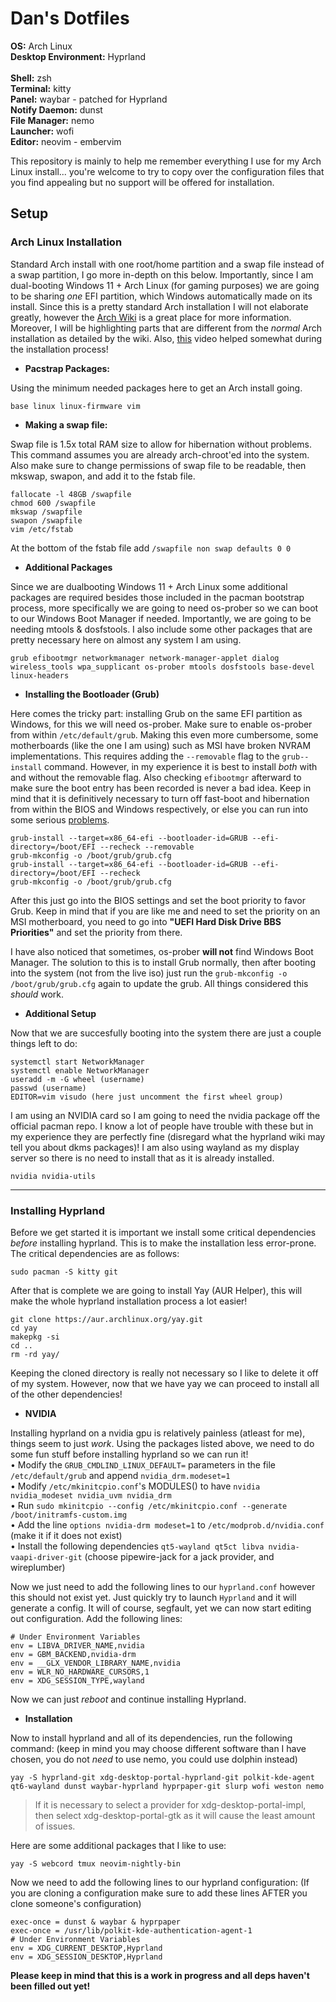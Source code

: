 # Dan's Dotfiles
**OS:** Arch Linux  
**Desktop Environment:** Hyprland  
<br>
**Shell:** zsh  
**Terminal:** kitty  
**Panel:** waybar - patched for Hyprland  
**Notify Daemon:** dunst  
**File Manager:** nemo  
**Launcher:** wofi  
**Editor:** neovim  - embervim  

This repository is mainly to help me remember everything I use for my 
Arch Linux install... you're welcome to try to copy over the configuration files
that you find appealing but no support will be offered for installation.

## Setup  
### **Arch Linux Installation**  
  
Standard Arch install with one root/home partition and a swap file instead of a swap partition, I go more in-depth on this below. Importantly, since I am dual-booting Windows 11 + Arch Linux (for gaming purposes) we are going to be sharing *one* EFI partition, which Windows automatically made on its install. 
Since this is a pretty standard Arch installation I will not elaborate greatly, however the [Arch Wiki](https://wiki.archlinux.org/) is a great place for more information. Moreover, I will be highlighting parts that are different from the *normal* Arch installation as detailed by the wiki. Also, [this](https://www.youtube.com/watch?v=RsrPrA8NJHk) video helped somewhat during the installation process!
  
* **Pacstrap Packages:**  
  
Using the minimum needed packages here to get an Arch install going.
```
base linux linux-firmware vim
```
  
* **Making a swap file:**
  
Swap file is 1.5x total RAM size to allow for hibernation without problems. This command assumes you are already arch-chroot'ed into the system. Also make sure to change permissions of swap file to be readable, then mkswap, swapon, and add it to the fstab file.
```
fallocate -l 48GB /swapfile
chmod 600 /swapfile
mkswap /swapfile
swapon /swapfile
vim /etc/fstab
```
At the bottom of the fstab file add ```/swapfile non swap defaults 0 0```

* **Additional Packages**  
  
Since we are dualbooting Windows 11 + Arch Linux some additional packages are required besides those included in the pacman bootstrap process, more specifically we are going to need os-prober so we can boot to our Windows Boot Manager if needed. Importantly, we are going to be needing mtools & dosfstools. I also include some other packages that are pretty necessary here on almost any system I am using.
```
grub efibootmgr networkmanager network-manager-applet dialog wireless_tools wpa_supplicant os-prober mtools dosfstools base-devel linux-headers
```  
  
* **Installing the Bootloader (Grub)**  
  
Here comes the tricky part: installing Grub on the same EFI partition as Windows, for this we will need os-prober. Make sure to enable os-prober from within `/etc/default/grub`. Making this even more cumbersome, some motherboards (like the one I am using) such as MSI have broken NVRAM implementations. This requires adding the ```--removable``` flag to the ```grub--install``` command. However, in my experience it is best to install *both* with and without the removable flag. Also checking ```efibootmgr``` afterward to make sure the boot entry has been recorded is never a bad idea. Keep in mind that it is definitively necessary to turn off fast-boot and hibernation from within the BIOS and Windows respectively, or else you can run into some serious [problems](https://wiki.archlinux.org/title/Dual_boot_with_Windows#Fast_Startup_and_hibernation).
```
grub-install --target=x86_64-efi --bootloader-id=GRUB --efi-directory=/boot/EFI --recheck --removable
grub-mkconfig -o /boot/grub/grub.cfg
grub-install --target=x86_64-efi --bootloader-id=GRUB --efi-directory=/boot/EFI --recheck
grub-mkconfig -o /boot/grub/grub.cfg
```  
  
After this just go into the BIOS settings and set the boot priority to favor Grub. Keep in mind that if you are like me and need to set the priority on an MSI motherboard, you need to go into **"UEFI Hard Disk Drive BBS Priorities"** and set the priority from there.  
  
I have also noticed that sometimes, os-prober **will not** find Windows Boot Manager. The solution to this is to install Grub normally, then after booting into the system (not from the live iso) just run the `grub-mkconfig -o /boot/grub/grub.cfg` again to update the grub. All things considered this *should* work.
  

* **Additional Setup**  
  
Now that we are succesfully booting into the system there are just a couple things left to do:
```
systemctl start NetworkManager
systemctl enable NetworkManager
useradd -m -G wheel (username)
passwd (username)
EDITOR=vim visudo (here just uncomment the first wheel group)
```  
  
I am using an NVIDIA card so I am going to need the nvidia package off the official pacman repo. I know a lot of people have trouble with these but in my experience they are perfectly fine (disregard what the hyprland wiki may tell you about dkms packages)! I am also using wayland as my display server so there is no need to install that as it is already installed.
```
nvidia nvidia-utils
```
  
---
### Installing Hyprland  
  
Before we get started it is important we install some critical dependencies *before* installing hyprland. This is to make the installation less error-prone. The critical dependencies are as follows:
```
sudo pacman -S kitty git
```  
After that is complete we are going to install Yay (AUR Helper), this will make the whole hyprland installation process a lot easier!  
```
git clone https://aur.archlinux.org/yay.git
cd yay
makepkg -si
cd ..
rm -rd yay/
```  
  
Keeping the cloned directory is really not necessary so I like to delete it off of my system. However, now that we have yay we can proceed to install all of the other dependencies!
  
* **NVIDIA**  
  
Installing hyprland on a nvidia gpu is relatively painless (atleast for me), things seem to just *work*. Using the packages listed above, we need to do some fun stuff before installing hyprland so we can run it!  
• Modify the `GRUB_CMDLIND_LINUX_DEFAULT=` parameters in the file `/etc/default/grub` and append `nvidia_drm.modeset=1`  
• Modify `/etc/mkinitcpio.conf`'s MODULES() to have `nvidia nvidia_modeset nvidia_uvm nvidia_drm`  
• Run `sudo mkinitcpio --config /etc/mkinitcpio.conf --generate /boot/initramfs-custom.img`  
• Add the line `options nvidia-drm modeset=1` to `/etc/modprob.d/nvidia.conf` (make it if it does not exist)  
• Install the following dependencies `qt5-wayland qt5ct libva nvidia-vaapi-driver-git` (choose pipewire-jack for a jack provider, and wireplumber)   

  
  
Now we just need to add the following lines to our `hyprland.conf` however this should not exist yet. Just quickly try to launch `Hyprland` and it will generate a config. It will of course, segfault, yet we can now start editing out configuration. Add the following lines:  
```
# Under Environment Variables
env = LIBVA_DRIVER_NAME,nvidia
env = GBM_BACKEND,nvidia-drm
env = __GLX_VENDOR_LIBRARY_NAME,nvidia
env = WLR_NO_HARDWARE_CURSORS,1
env = XDG_SESSION_TYPE,wayland
``` 

Now we can just *reboot* and continue installing Hyprland.
   
* **Installation**   
  
Now to install hyprland and all of its dependencies, run the following command: (keep in mind you may choose different software than I have chosen, you do not *need* to use nemo, you could use dolphin instead)
```
yay -S hyprland-git xdg-desktop-portal-hyprland-git polkit-kde-agent qt6-wayland dunst waybar-hyprland hyprpaper-git slurp wofi weston nemo
```
> If it is necessary to select a provider for xdg-desktop-portal-impl, then select xdg-desktop-portal-gtk as it will cause the least amount of issues.  
  
Here are some additional packages that I like to use:  
```
yay -S webcord tmux neovim-nightly-bin
```   
  
Now we need to add the following lines to our hyprland configuration: (If you are cloning a configuration make sure to add these lines AFTER you clone someone's configuration)  
```
exec-once = dunst & waybar & hyprpaper
exec-once = /usr/lib/polkit-kde-authentication-agent-1
# Under Environment Variables
env = XDG_CURRENT_DESKTOP,Hyprland
env = XDG_SESSION_DESKTOP,Hyprland
```  








**Please keep in mind that this is a work in progress and all deps haven't
been filled out yet!**


